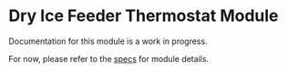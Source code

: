 # Dry Ice Feeder Thermostat Module
Documentation for this module is a work in progress.

For now, please refer to the [specs](specs.yaml) for module details.
